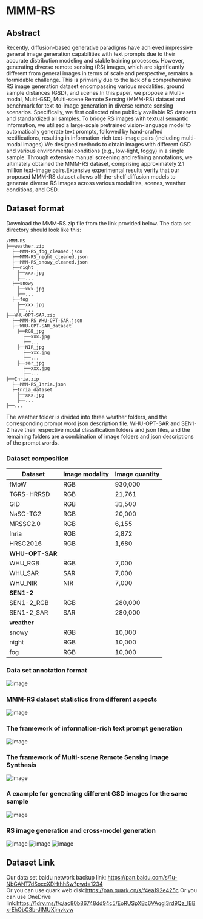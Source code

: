 # MMM-RS
## Abstract

  Recently, diffusion-based generative paradigms have achieved impressive general image generation capabilities with text prompts due to their accurate distribution modeling and stable training processes. However, generating diverse remote sensing (RS) images, which are significantly different from general images in terms of scale and perspective, remains a formidable challenge. This is primarily due to the lack of a comprehensive RS image generation dataset encompassing various modalities, ground sample distances (GSD), and scenes.In this paper, we propose a Multi-modal, Multi-GSD, Multi-scene Remote Sensing (MMM-RS) dataset and benchmark for text-to-image generation in diverse remote sensing scenarios. Specifically, we first collected nine publicly available RS datasets and standardized all samples. To bridge RS images with textual semantic information, we utilized a large-scale pretrained vision-language model to automatically generate text prompts, followed by hand-crafted rectifications, resulting in information-rich text-image pairs (including multi-modal images).We designed methods to obtain images with different GSD and various environmental conditions (e.g., low-light, foggy) in a single sample. Through extensive manual screening and refining annotations, we ultimately obtained the MMM-RS dataset, comprising approximately 2.1 million text-image pairs.Extensive experimental results verify that our proposed MMM-RS dataset allows off-the-shelf diffusion models to generate diverse RS images across various modalities, scenes, weather conditions, and GSD.

## Dataset format
Download the MMM-RS.zip file from the link provided below. The data set directory should look like this:
```
/MMM-RS
├──weather.zip
  ├──MMM-RS_fog_cleaned.json
  ├──MMM-RS_night_cleaned.json
  ├──MMM-RS_snowy_cleaned.json
  ├──night
    ├──xxx.jpg
    ├──...
  ├──snowy
    ├──xxx.jpg
    ├──...
  ├──fog
    ├──xxx.jpg
    ├──...
├──WHU-OPT-SAR.zip
  ├──MMM-RS_WHU-OPT-SAR.json
  ├──WHU-OPT-SAR_dataset
    ├──RGB_jpg
      ├──xxx.jpg
      ├──...
    ├──NIR_jpg
      ├──xxx.jpg
      ├──...
    ├──sar_jpg
      ├──xxx.jpg
      ├──...
├──Inria.zip
  ├──MMM-RS_Inria.json
  ├─Inria_dataset
    ├──xxx.jpg
    ├──...
├──...
```
The weather folder is divided into three weather folders, and the corresponding prompt word json description file. WHU-OPT-SAR and SEN1-2 have their respective modal classification folders and json files, and the remaining folders are a combination of image folders and json descriptions of the prompt words.

### Dataset composition

| Dataset       | Image modality | Image quantity |
|-----------------|----------|---------|
| fMoW            | RGB      | 930,000 |
| TGRS-HRRSD      | RGB      | 21,761  |
| GID             | RGB      | 31,500  |
| NaSC-TG2        | RGB      | 20,000  |
| MRSSC2.0        | RGB      | 6,155   |
| Inria           | RGB      | 2,872   |
| HRSC2016        | RGB      | 1,680   |
| **WHU-OPT-SAR** |          |         |
| WHU_RGB         | RGB      | 7,000   |
| WHU_SAR         | SAR      | 7,000   |
| WHU_NIR         | NIR      | 7,000   |
| **SEN1-2**      |          |         |
| SEN1-2_RGB      | RGB      | 280,000 |
| SEN1-2_SAR      | SAR      | 280,000 |
| **weather**     |          |         |
| snowy           | RGB      | 10,000  |
| night           | RGB      | 10,000  |
| fog             | RGB      | 10,000  |


### Data set annotation format
![image](images/1.jpg)

### MMM-RS dataset statistics from different aspects
![image](images/2.jpg)

### The framework of information-rich text prompt generation
![image](images/3.jpg)

### The framework of Multi-scene Remote Sensing Image Synthesis
![image](images/4.jpg)

### A example for generating different GSD images for the same sample
![image](images/5.jpg)

### RS image generation and cross-model generation
![image](images/6.jpg)
![image](images/7.jpg)
![image](images/8.jpg)
## Dataset Link

  Our data set baidu network backup link: https://pan.baidu.com/s/1u-NbGANT7dSoccXDHthhSw?pwd=1234  
  Or you can use quark web disk:https://pan.quark.cn/s/f4ea192e425c
  Or you can use OneDrive link:https://1drv.ms/f/c/ac80b86748dd94c5/EoRUSpXBc6VAqgl3rd9Qz_IBBxrEhObC3b-JIMUXjmvkyw
